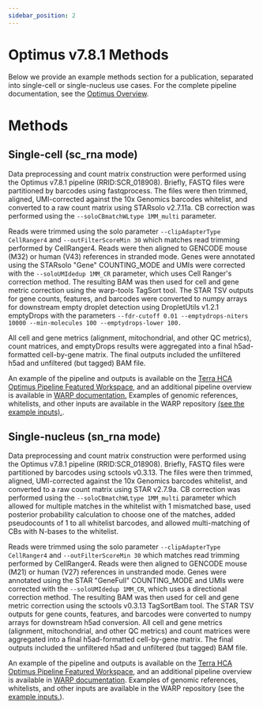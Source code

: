 ```yaml
---
sidebar_position: 2
---
```


# Optimus v7.8.1 Methods

Below we provide an example methods section for a publication, separated into single-cell or single-nucleus use cases. For the complete pipeline documentation, see the [Optimus Overview](./README.md).

# Methods

## Single-cell (sc_rna mode)
Data preprocessing and count matrix construction were performed using the Optimus v7.8.1 pipeline (RRID:SCR_018908). Briefly, FASTQ files were partitioned by barcodes using fastqprocess. The files were then trimmed, aligned, UMI-corrected against the 10x Genomics barcodes whitelist, and converted to a raw count matrix using STARsolo v2.7.11a. CB correction was performed using the `--soloCBmatchWLtype 1MM_multi` parameter.

Reads were trimmed using the solo parameter `--clipAdapterType CellRanger4` and `--outFilterScoreMin 30` which matches read trimming performed by CellRanger4. Reads were then aligned to GENCODE mouse (M32) or human (V43) references in stranded mode. Genes were annotated using the STARsolo "Gene" COUNTING_MODE and UMIs were corrected with the `--soloUMIdedup 1MM_CR` parameter, which uses Cell Ranger's correction method. The resulting BAM was then used for cell and gene metric correction using the warp-tools TagSort tool. The STAR TSV outputs for gene counts, features, and barcodes were converted to numpy arrays for downstream empty droplet detection using DropletUtils v1.2.1 emptyDrops with the parameters `--fdr-cutoff 0.01 --emptydrops-niters 10000 --min-molecules 100 --emptydrops-lower 100.`


All cell and gene metrics (alignment, mitochondrial, and other QC metrics), count matrices, and emptyDrops results were aggregated into a final h5ad-formatted cell-by-gene matrix. The final outputs included the unfiltered h5ad and unfiltered (but tagged) BAM file.

An example of the pipeline and outputs is available on the [Terra HCA Optimus Pipeline Featured Workspace](https://app.terra.bio/#workspaces/featured-workspaces-hca/HCA_Optimus_Pipeline), and an additional pipeline overview is available in [WARP documentation.](https://broadinstitute.github.io/warp/docs/Pipelines/Optimus_Pipeline/README) Examples of genomic references, whitelists, and other inputs are available in the WARP repository [(see the example inputs).](https://github.com/broadinstitute/warp/tree/master/pipelines/skylab/optimus/example_inputs).

## Single-nucleus (sn_rna mode)

Data preprocessing and count matrix construction were performed using the Optimus v7.8.1 pipeline (RRID:SCR_018908). Briefly, FASTQ files were partitioned by barcodes using sctools v0.3.13. The files were then trimmed, aligned, UMI-corrected against the 10x Genomics barcodes whitelist, and converted to a raw count matrix using STAR v2.7.9a. CB correction was performed using the `--soloCBmatchWLtype 1MM_multi` parameter which allowed for multiple matches in the whitelist with 1 mismatched base, used posterior probability calculation to choose one of the matches, added pseudocounts of 1 to all whitelist barcodes, and allowed multi-matching of CBs with N-bases to the whitelist.

Reads were trimmed using the solo parameter `--clipAdapterType CellRanger4` and `--outFilterScoreMin 30` which matches read trimming performed by CellRanger4. Reads were then aligned to GENCODE mouse (M21) or human (V27) references in unstranded mode. Genes were annotated using the STAR "GeneFull" COUNTING_MODE and UMIs were corrected with the `--soloUMIdedup 1MM_CR`, which uses a directional correction method. The resulting BAM was then used for cell and gene metric correction using the sctools v0.3.13 TagSortBam tool. The STAR TSV outputs for gene counts, features, and barcodes were converted to numpy arrays for downstream h5ad conversion. All cell and gene metrics (alignment, mitochondrial, and other QC metrics) and count matrices were aggregated into a final h5ad-formatted cell-by-gene matrix. The final outputs included the unfiltered h5ad and unfiltered (but tagged) BAM file.

An example of the pipeline and outputs is available on the [Terra HCA Optimus Pipeline Featured Workspace](https://app.terra.bio/#workspaces/featured-workspaces-hca/HCA_Optimus_Pipeline), and an additional pipeline overview is available in [WARP documentation](https://broadinstitute.github.io/warp/docs/Pipelines/Optimus_Pipeline/README). Examples of genomic references, whitelists, and other inputs are available in the WARP repository (see the [example inputs.](https://github.com/broadinstitute/warp/tree/master/pipelines/skylab/optimus/example_inputs)).


